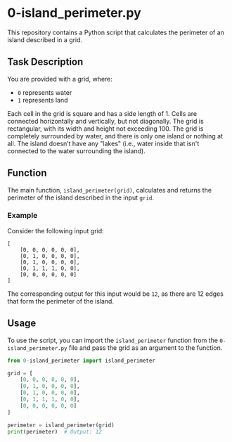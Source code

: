 # 0-island_perimeter.py
This repository contains a Python script that calculates the perimeter of an island described in a grid.

## Task Description

You are provided with a grid, where:
- `0` represents water
- `1` represents land

Each cell in the grid is square and has a side length of 1. Cells are connected horizontally and vertically, but not diagonally. The grid is rectangular, with its width and height not exceeding 100. The grid is completely surrounded by water, and there is only one island or nothing at all. The island doesn’t have any "lakes" (i.e., water inside that isn't connected to the water surrounding the island).

## Function

The main function, `island_perimeter(grid)`, calculates and returns the perimeter of the island described in the input `grid`.

### Example

Consider the following input grid:
```
[
    [0, 0, 0, 0, 0, 0],
    [0, 1, 0, 0, 0, 0],
    [0, 1, 0, 0, 0, 0],
    [0, 1, 1, 1, 0, 0],
    [0, 0, 0, 0, 0, 0]
]
```
The corresponding output for this input would be `12`, as there are 12 edges that form the perimeter of the island.

## Usage

To use the script, you can import the `island_perimeter` function from the `0-island_perimeter.py` file and pass the grid as an argument to the function.

```python
from 0-island_perimeter import island_perimeter

grid = [
    [0, 0, 0, 0, 0, 0],
    [0, 1, 0, 0, 0, 0],
    [0, 1, 0, 0, 0, 0],
    [0, 1, 1, 1, 0, 0],
    [0, 0, 0, 0, 0, 0]
]

perimeter = island_perimeter(grid)
print(perimeter)  # Output: 12
```

